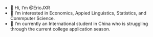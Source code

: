 - 👋 Hi, I’m @EricJXR
- 👀 I’m interested in Economics, Appied Linguistics, Statistics, and Commputer Science.
- 🌱 I’m currently an International student in China who is struggling through the current college application season.

<!---
EricJXR/EricJXR is a ✨ special ✨ repository because its `README.md` (this file) appears on your GitHub profile.
You can click the Preview link to take a look at your changes.
--->

